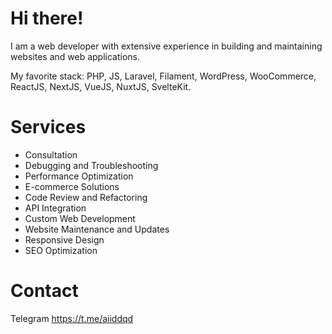 # Hi there!
I am a web developer with extensive experience in building and maintaining websites and web applications.

My favorite stack: PHP, JS, Laravel, Filament, WordPress, WooCommerce, ReactJS, NextJS, VueJS, NuxtJS, SvelteKit.

# Services
- Consultation
- Debugging and Troubleshooting
- Performance Optimization
- E-commerce Solutions
- Code Review and Refactoring
- API Integration
- Custom Web Development
- Website Maintenance and Updates
- Responsive Design
- SEO Optimization


# Contact

Telegram https://t.me/aiiddqd
